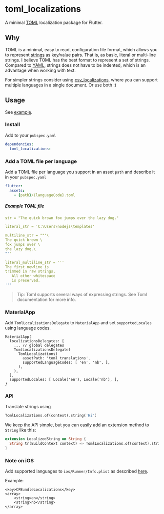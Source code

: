 # toml_localizations

A minimal [TOML](https://github.com/toml-lang/toml) localization package for Flutter.

## Why

TOML is a minimal, easy to read, configuration file format, which allows you to represent [strings](https://github.com/toml-lang/toml#user-content-string) as key/value pairs. That is, as basic, literal or multi-line strings. I believe TOML has the best format to represent a set of strings. Compared to [YAML](https://yaml.org/), strings does not have to be indented, which is an advantage when working with text. 

For simpler strings consider using [csv_localizations](https://github.com/erf/csv_localizations), where you can support multiple languages in a single document. Or use both :)

## Usage

See [example](example).

### Install

Add to your `pubspec.yaml`

```yaml
dependencies:
  toml_localizations:
```

### Add a TOML file per language

Add a TOML file per language you support in an asset `path` and describe it in your `pubspec.yaml`

```yaml
flutter:
  assets:
    - {path}/{languageCode}.toml
```

##### Example TOML file

```yaml
str = "The quick brown fox jumps over the lazy dog."

literal_str = 'C:\Users\nodejs\templates'

multiline_str = """\
The quick brown \
fox jumps over \
the lazy dog.\
"""

literal_multiline_str = '''
The first newline is
trimmed in raw strings.
   All other whitespace
   is preserved.
'''
```

> Tip: Toml supports several ways of expressing strings.  See Toml documentation for more info.

### MaterialApp

Add `TomlLocalizationsDelegate` to `MaterialApp` and set `supportedLocales` using language codes.

```
MaterialApp(
  localizationsDelegates: [
    ... // global delegates
    TomlLocalizationsDelegate(
      TomlLocalizations(
        assetPath: 'toml_translations',
        supportedLanguageCodes: [ 'en', 'nb', ],
      ),
    ),
  ],
  supportedLocales: [ Locale('en'), Locale('nb'), ],
}

```

### API

Translate strings using

```dart
TomlLocalizations.of(context).string('Hi')
```

We keep the API simple, but you can easily add an extension method to `String` like this:

```dart
extension LocalizedString on String {
  String tr(BuildContext context) => TomlLocalizations.of(context).string(this);
}
```

### Note on **iOS**

Add supported languages to `ios/Runner/Info.plist` as described 
[here](https://flutter.dev/docs/development/accessibility-and-localization/internationalization#specifying-supportedlocales).

Example:

```
<key>CFBundleLocalizations</key>
<array>
	<string>en</string>
	<string>nb</string>
</array>
```
